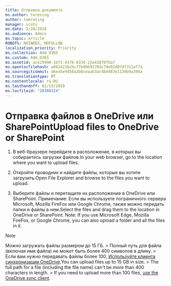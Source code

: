 ```yaml
---
title: Отправка документа
ms.author: toresing
author: tomresing
manager: scotv
ms.date: 2/28/2018
ms.audience: Admin
ms.topic: article
ROBOTS: NOINDEX, NOFOLLOW
localization_priority: Priority
ms.collection: Adm_O365
ms.custom: Adm_O365
ms.assetid: ace29990-1bf3-4378-833d-22e418f0fba7
ms.openlocfilehash: a041d21bcbc77b8069178dc74e92d07df312af7a
ms.sourcegitcommit: d6ea5e9458a2b8ceaab3ac4bd483e1130b9a398a
ms.translationtype: MT
ms.contentlocale: ru-RU
ms.lasthandoff: 01/15/2019
ms.locfileid: "28308324"
---
```

# <a name="upload-files-to-onedrive-or-sharepoint"></a><span data-ttu-id="142b9-102">Отправка файлов в OneDrive или SharePoint</span><span class="sxs-lookup"><span data-stu-id="142b9-102">Upload files to OneDrive or SharePoint</span></span>

1. <span data-ttu-id="142b9-103">В веб-браузере перейдите в расположение, в которых вы собираетесь загрузки файлов.</span><span class="sxs-lookup"><span data-stu-id="142b9-103">In your web browser, go to the location where you want to upload files.</span></span>
    
2. <span data-ttu-id="142b9-104">Откройте проводник и найдите файлы, которые вы хотите загрузить.</span><span class="sxs-lookup"><span data-stu-id="142b9-104">Open File Explorer and browse to the files you want to upload.</span></span>
    
3. <span data-ttu-id="142b9-p101">Выберите файлы и перетащите их расположение в OneDrive или SharePoint. Примечание: Если вы используете пограничного сервера Microsoft, Mozilla FireFox или Google Chrome, также можно передать папки и файлы в нем.</span><span class="sxs-lookup"><span data-stu-id="142b9-p101">Select the files and drag them to the location in OneDrive or SharePoint. Note: If you use Microsoft Edge, Mozilla FireFox, or Google Chrome, you can also upload a folder and all the files in it.</span></span>
    
> [!NOTE]
>  <span data-ttu-id="142b9-p102">Можно загружать файлы размером до 15 ГБ. > Полный путь для файла (включая имя файла) не может быть более 400 символов в длину. > Если вам нужно передавать файлы более 100, [Используйте клиента синхронизации OneDrive](https://go.microsoft.com/fwlink/?linkid=866427).</span><span class="sxs-lookup"><span data-stu-id="142b9-p102">You can upload files up to 15 GB in size. >  The full path for a file (including the file name) can't be more than 400 characters in length. >  If you need to upload more than 100 files, [use the OneDrive sync client](https://go.microsoft.com/fwlink/?linkid=866427).</span></span> 
  

